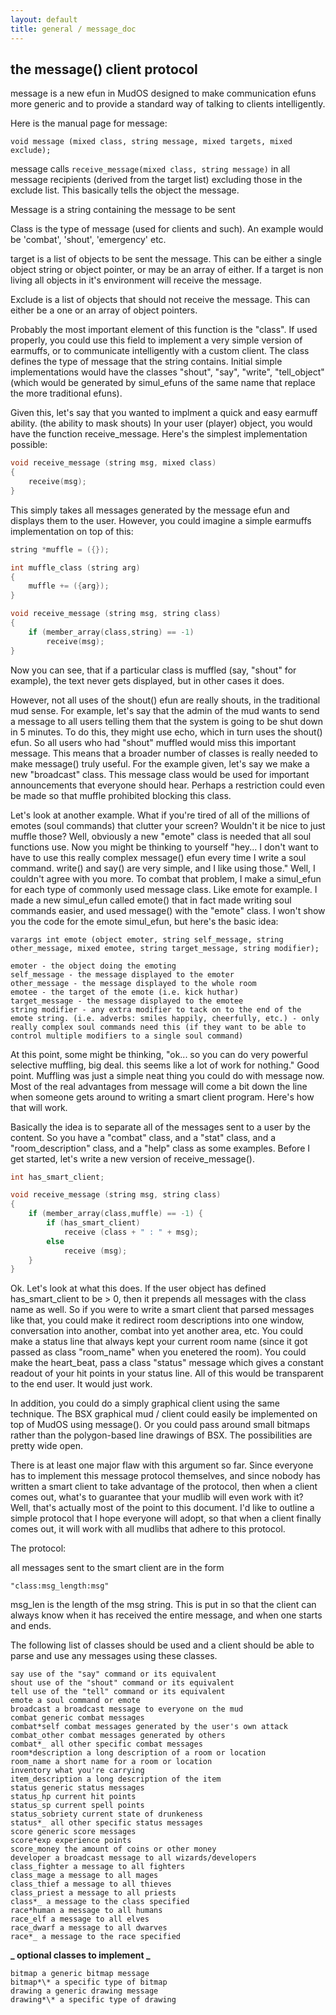 ```yaml
---
layout: default
title: general / message_doc
---
```


## the message() client protocol

message is a new efun in MudOS designed to make communication efuns more
generic and to provide a standard way of talking to clients intelligently.

Here is the manual page for message:

    void message (mixed class, string message, mixed targets, mixed exclude);

message calls `receive_message(mixed class, string message)` in all message
recipients (derived from the target list) excluding those in the exclude list.
This basically tells the object the message.

Message is a string containing the message to be sent

Class is the type of message (used for clients and such). An example
would be 'combat', 'shout', 'emergency' etc.

target is a list of objects to be sent the message. This can be either a
single object string or object pointer, or may be an array of either.
If a target is non living all objects in it's environment will receive
the message.

Exclude is a list of objects that should not receive the message. This
can either be a one or an array of object pointers.

Probably the most important element of this function is the "class".
If used properly, you could use this field to implement a very simple
version of earmuffs, or to communicate intelligently with a custom
client. The class defines the type of message that the string
contains. Initial simple implementations would have the classes
"shout", "say", "write", "tell_object" (which would be generated by
simul_efuns of the same name that replace the more traditional efuns).

Given this, let's say that you wanted to implment a quick and easy
earmuff ability. (the ability to mask shouts) In your user (player)
object, you would have the function receive_message. Here's the
simplest implementation possible:

```c
void receive_message (string msg, mixed class)
{
    receive(msg);
}
```

This simply takes all messages generated by the message efun and
displays them to the user. However, you could imagine a simple
earmuffs implementation on top of this:

```c
string *muffle = ({});

int muffle_class (string arg)
{
    muffle += ({arg});
}

void receive_message (string msg, string class)
{
    if (member_array(class,string) == -1)
        receive(msg);
}
```

Now you can see, that if a particular class is muffled (say, "shout"
for example), the text never gets displayed, but in other cases it
does.

However, not all uses of the shout() efun are really shouts, in the
traditional mud sense. For example, let's say that the admin of the
mud wants to send a message to all users telling them that the system
is going to be shut down in 5 minutes. To do this, they might use
echo, which in turn uses the shout() efun. So all users who had
"shout" muffled would miss this important message. This means that a
broader number of classes is really needed to make message() truly
useful. For the example given, let's say we make a new "broadcast"
class. This message class would be used for important announcements
that everyone should hear. Perhaps a restriction could even be made
so that muffle prohibited blocking this class.

Let's look at another example. What if you're tired of all of the
millions of emotes (soul commands) that clutter your screen? Wouldn't
it be nice to just muffle those? Well, obviously a new "emote" class
is needed that all soul functions use. Now you might be thinking to
yourself "hey... I don't want to have to use this really complex
message() efun every time I write a soul command. write() and say()
are very simple, and I like using those." Well, I couldn't agree with
you more. To combat that problem, I make a simul_efun for each type
of commonly used message class. Like emote for example. I made a new
simul_efun called emote() that in fact made writing soul commands
easier, and used message() with the "emote" class. I won't show you
the code for the emote simul_efun, but here's the basic idea:

    varargs int emote (object emoter, string self_message, string
    other_message, mixed emotee, string target_message, string modifier);

    emoter - the object doing the emoting
    self_message - the message displayed to the emoter
    other_message - the message displayed to the whole room
    emotee - the target of the emote (i.e. kick huthar)
    target_message - the message displayed to the emotee
    string modifier - any extra modifier to tack on to the end of the
    emote string. (i.e. adverbs: smiles happily, cheerfully, etc.) - only
    really complex soul commands need this (if they want to be able to
    control multiple modifiers to a single soul command)

At this point, some might be thinking, "ok... so you can do very
powerful selective muffling, big deal. this seems like a lot of work
for nothing." Good point. Muffling was just a simple neat thing you
could do with message now. Most of the real advantages from message
will come a bit down the line when someone gets around to writing a
smart client program. Here's how that will work.

Basically the idea is to separate all of the messages sent to a user
by the content. So you have a "combat" class, and a "stat" class, and
a "room_description" class, and a "help" class as some examples.
Before I get started, let's write a new version of receive_message().

```c
int has_smart_client;

void receive_message (string msg, string class)
{
    if (member_array(class,muffle) == -1) {
        if (has_smart_client)
            receive (class + " : " + msg);
        else
            receive (msg);
    }
}
```

Ok. Let's look at what this does. If the user object has defined
has_smart_client to be > 0, then it prepends all messages with the
class name as well. So if you were to write a smart client that
parsed messages like that, you could make it redirect room
descriptions into one window, conversation into another, combat into
yet another area, etc. You could make a status line that always kept
your current room name (since it got passed as class "room_name" when
you enetered the room). You could make the heart_beat, pass a class
"status" message which gives a constant readout of your hit points in
your status line. All of this would be transparent to the end user.
It would just work.

In addition, you could do a simply graphical client using the same
technique. The BSX graphical mud / client could easily be implemented
on top of MudOS using message(). Or you could pass around small
bitmaps rather than the polygon-based line drawings of BSX. The
possibilities are pretty wide open.

There is at least one major flaw with this argument so far. Since
everyone has to implement this message protocol themselves, and since
nobody has written a smart client to take advantage of the protocol,
then when a client comes out, what's to guarantee that your mudlib
will even work with it? Well, that's actually most of the point to
this document. I'd like to outline a simple protocol that I hope
everyone will adopt, so that when a client finally comes out, it will
work with all mudlibs that adhere to this protocol.

The protocol:

all messages sent to the smart client are in the form

    "class:msg_length:msg"

msg_len is the length of the msg string. This is put in so that the
client can always know when it has received the entire message, and
when one starts and ends.

The following list of classes should be used and a client should be
able to parse and use any messages using these classes.

    say use of the "say" command or its equivalent
    shout use of the "shout" command or its equivalent
    tell use of the "tell" command or its equivalent
    emote a soul command or emote
    broadcast a broadcast message to everyone on the mud
    combat generic combat messages
    combat*self combat messages generated by the user's own attack
    combat_other combat messages generated by others
    combat*_ all other specific combat messages
    room*description a long description of a room or location
    room_name a short name for a room or location
    inventory what you're carrying
    item_description a long description of the item
    status generic status messages
    status_hp current hit points
    status_sp current spell points
    status_sobriety current state of drunkeness
    status*_ all other specific status messages
    score generic score messages
    score*exp experience points
    score_money the amount of coins or other money
    developer a broadcast message to all wizards/developers
    class_fighter a message to all fighters
    class_mage a message to all mages
    class_thief a message to all thieves
    class_priest a message to all priests
    class*_ a message to the class specified
    race*human a message to all humans
    race_elf a message to all elves
    race_dwarf a message to all dwarves
    race*_ a message to the race specified

**_ optional classes to implement _**

    bitmap a generic bitmap message
    bitmap*\* a specific type of bitmap
    drawing a generic drawing message
    drawing*\* a specific type of drawing

